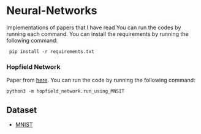 # Neural-Networks

Implementations of papers that I have read
You can run the codes by running each command.
You can install the requirements by running the following command:

```
 pip install -r requirements.txt
```

### Hopfield Network

Paper from [here](https://www.ncbi.nlm.nih.gov/pmc/articles/PMC346238/pdf/pnas00447-0135.pdf).
You can run the code by running the following command:

```
python3 -m hopfield_network.run_using_MNSIT
```

## Dataset

-   [MNIST](https://www.kaggle.com/datasets/hojjatk/mnist-dataset)
